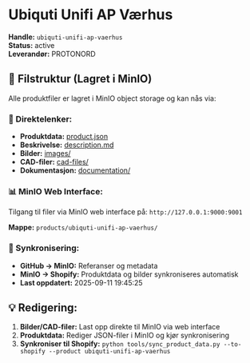 # Ubiquti Unifi AP Værhus

**Handle:** `ubiquti-unifi-ap-vaerhus`  
**Status:** active  
**Leverandør:** PROTONORD

## 📁 Filstruktur (Lagret i MinIO)

Alle produktfiler er lagret i MinIO object storage og kan nås via:

### 🔗 Direktelenker:
- **Produktdata:** [product.json](http://127.0.0.1:9000/products/ubiquti-unifi-ap-vaerhus/product.json)
- **Beskrivelse:** [description.md](http://127.0.0.1:9000/products/ubiquti-unifi-ap-vaerhus/description.md)
- **Bilder:** [images/](http://127.0.0.1:9000/products/ubiquti-unifi-ap-vaerhus/images/)
- **CAD-filer:** [cad-files/](http://127.0.0.1:9000/products/ubiquti-unifi-ap-vaerhus/cad-files/)
- **Dokumentasjon:** [documentation/](http://127.0.0.1:9000/products/ubiquti-unifi-ap-vaerhus/documentation/)

### 📊 MinIO Web Interface:
Tilgang til filer via MinIO web interface på:
`http://127.0.0.1:9000:9001`

**Mappe:** `products/ubiquti-unifi-ap-vaerhus/`

### 🔄 Synkronisering:
- **GitHub → MinIO:** Referanser og metadata
- **MinIO → Shopify:** Produktdata og bilder synkroniseres automatisk
- **Last oppdatert:** 2025-09-11 19:45:25

## 💡 Redigering:
1. **Bilder/CAD-filer:** Last opp direkte til MinIO via web interface
2. **Produktdata:** Rediger JSON-filer i MinIO og kjør synkronisering
3. **Synkroniser til Shopify:** `python tools/sync_product_data.py --to-shopify --product ubiquti-unifi-ap-vaerhus`
